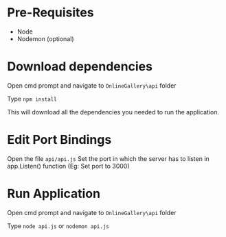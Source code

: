 # Pre-Requisites

* Node
* Nodemon (optional)

# Download dependencies 

Open cmd prompt and navigate to `OnlineGallery\api` folder

Type `npm install`

This will download all the dependencies you needed to run the application.

# Edit Port Bindings

Open the file `api/api.js`
Set the port in which the server has to listen in app.Listen() function (Eg: Set port to 3000)

# Run Application

Open cmd prompt and navigate to `OnlineGallery\api` folder

Type `node api.js` or `nodemon api.js`